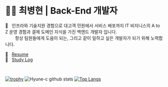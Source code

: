 # :ok_man:&nbsp;최병현 | Back-End 개발자

:wave:&nbsp;&nbsp;&nbsp;인프라와 기술지원 경험으로 대고객 민원에서 서비스 배포까지 IT 비지니스의 A to Z 운영 경험과 결제 도메인 
지식을 가진 백엔드 개발자 입니다.  
&nbsp;&nbsp;&nbsp;&nbsp;&nbsp;&nbsp;&nbsp;&nbsp;항상 팀원들에게 도움이 되는, 그리고 같이 일하고 싶은 개발자가 되기 위해 노력합니다.

📝&nbsp;&nbsp;&nbsp;[Resume](https://www.notion.so/Byung-Hyeon-Choi-203ddcc7f3d74e4e819acac3627d9e26)  
📆&nbsp;&nbsp;&nbsp;[Study Log](https://www.notion.so/47fa41ed6fcb45b284aadaa41483ea44?v=8ad0f62cac614677af76cb03a743c994)

</br>

[![trophy](https://github-profile-trophy.vercel.app/?username=Hyune-c&theme=monokai)](https://github.com/Hyune-c)
![Hyune-c github stats](https://github-readme-stats.vercel.app/api?username=Hyune-c&hide=issues&show_icons=true)
[![Top Langs](https://github-readme-stats.vercel.app/api/top-langs/?username=Hyune-c&layout=compact)](https://github.com/Hyune-c/github-readme-stats)

